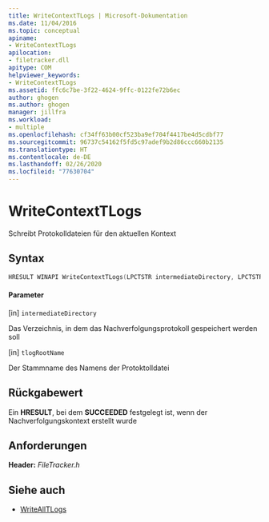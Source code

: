 ```yaml
---
title: WriteContextTLogs | Microsoft-Dokumentation
ms.date: 11/04/2016
ms.topic: conceptual
apiname:
- WriteContextTLogs
apilocation:
- filetracker.dll
apitype: COM
helpviewer_keywords:
- WriteContextTLogs
ms.assetid: ffc6c7be-3f22-4624-9ffc-0122fe72b6ec
author: ghogen
ms.author: ghogen
manager: jillfra
ms.workload:
- multiple
ms.openlocfilehash: cf34ff63b00cf523ba9ef704f4417be4d5cdbf77
ms.sourcegitcommit: 96737c54162f5fd5c97adef9b2d86ccc660b2135
ms.translationtype: HT
ms.contentlocale: de-DE
ms.lasthandoff: 02/26/2020
ms.locfileid: "77630704"
---
```

# <a name="writecontexttlogs"></a>WriteContextTLogs

Schreibt Protokolldateien für den aktuellen Kontext

## <a name="syntax"></a>Syntax

```cpp
HRESULT WINAPI WriteContextTLogs(LPCTSTR intermediateDirectory, LPCTSTR tlogRootName);
```

#### <a name="parameters"></a>Parameter

[in] `intermediateDirectory`

 Das Verzeichnis, in dem das Nachverfolgungsprotokoll gespeichert werden soll

[in] `tlogRootName`

 Der Stammname des Namens der Protoktolldatei

## <a name="return-value"></a>Rückgabewert

 Ein **HRESULT**, bei dem **SUCCEEDED** festgelegt ist, wenn der Nachverfolgungskontext erstellt wurde

## <a name="requirements"></a>Anforderungen

 **Header:** *FileTracker.h*

## <a name="see-also"></a>Siehe auch

- [WriteAllTLogs](../msbuild/writealltlogs.md)